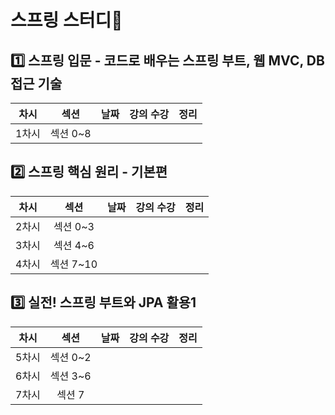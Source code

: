 # 스프링 스터디🍃

## 1️⃣ 스프링 입문 - 코드로 배우는 스프링 부트, 웹 MVC, DB 접근 기술

| 차시  |   섹션   | 날짜 | 강의 수강 | 정리 |
| :---: | :------: | :--: | :-------: | :--: |
| 1차시 | 섹션 0~8 |      |           |      |

## 2️⃣ 스프링 핵심 원리 - 기본편

| 차시  |   섹션    | 날짜 | 강의 수강 | 정리 |
| :---: | :-------: | :--: | :-------: | :--: |
| 2차시 | 섹션 0~3  |      |           |      |
| 3차시 | 섹션 4~6  |      |           |      |
| 4차시 | 섹션 7~10 |      |           |      |

## 3️⃣ 실전! 스프링 부트와 JPA 활용1

| 차시  |   섹션   | 날짜 | 강의 수강 | 정리 |
| :---: | :------: | :--: | :-------: | :--: |
| 5차시 | 섹션 0~2 |      |           |      |
| 6차시 | 섹션 3~6 |      |           |      |
| 7차시 |  섹션 7  |      |           |      |
